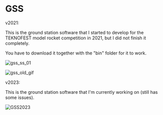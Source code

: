 # GSS

v2021:

  This is the ground station software that I started to develop for the TEKNOFEST model rocket competition in 2021, but I did not finish it completely.

  You have to download it together with the "bin" folder for it to work.
  
  ![gss_ss_01](https://github.com/gokmavisianka/GroundStationSoftware/assets/85447383/1c3b3fc2-abb3-4fbe-8154-7ab79aa16a5a)

  ![gss_old_gif](https://github.com/gokmavisianka/GroundStationSoftware_old/assets/85447383/11f2d8c9-59cf-4f1f-840c-927f766ef8e3)

v2023:

  This is the ground station software that I'm currently working on (still has some issues).
  
  ![GSS2023](https://github.com/gokmavisianka/GroundStationSoftware/assets/85447383/db92e59e-4be9-4e7a-a241-22c388898a44)

